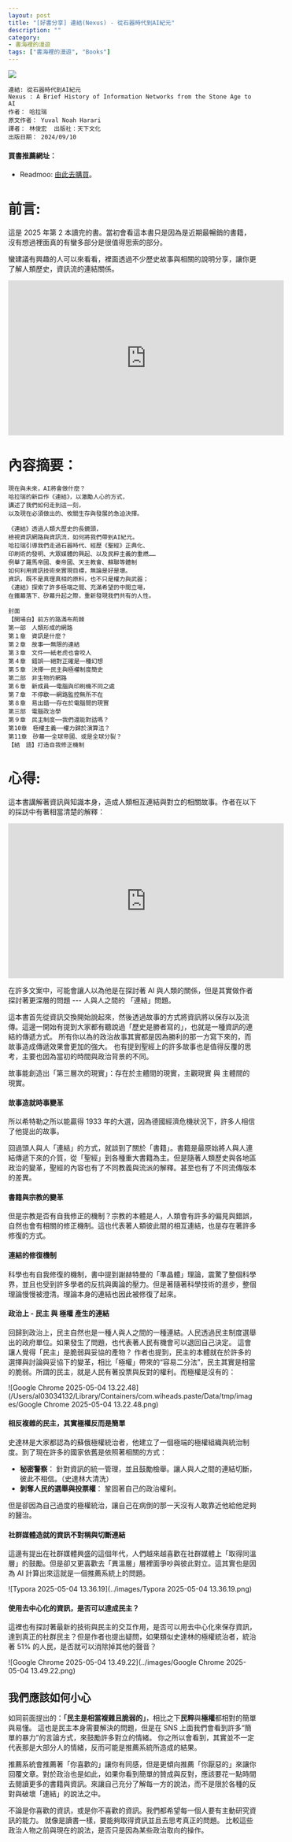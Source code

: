 ```yaml
---
layout: post
title: "[好書分享] 連結(Nexus) - 從石器時代到AI紀元"
description: ""
category: 
- 書海裡的漫遊
tags: ["書海裡的漫遊", "Books"]
---
```


<div><a href="https://moo.im/a/jlpqwG" title="連結"><img src="https://cdn.readmoo.com/cover/in/ndkepie_210x315.jpg?v=0" /></a></div>



```
連結: 從石器時代到AI紀元
Nexus : A Brief History of Information Networks from the Stone Age to AI
作者： 哈拉瑞  
原文作者： Yuval Noah Harari  
譯者： 林俊宏  出版社：天下文化 
出版日期： 2024/09/10 
```

#### 買書推薦網址：

- Readmoo: [由此去購買](https://moo.im/a/jlpqwG)。

# 前言:

這是 2025 年第 2 本讀完的書。當初會看這本書只是因為是近期最暢銷的書籍，沒有想過裡面真的有蠻多部分是很值得思索的部分。

蠻建議有興趣的人可以來看看，裡面透過不少歷史故事與相關的說明分享，讓你更了解人類歷史，資訊流的連結關係。



<iframe width="560" height="315" src="https://www.youtube.com/embed/YsLWeGDgO-8?si=ficY-BaCN75UI6_o" title="YouTube video player" frameborder="0" allow="accelerometer; autoplay; clipboard-write; encrypted-media; gyroscope; picture-in-picture; web-share" referrerpolicy="strict-origin-when-cross-origin" allowfullscreen></iframe>

# 內容摘要：

```
現在與未來，AI將會做什麼？
哈拉瑞的新巨作《連結》，以激勵人心的方式，
講述了我們如何走到這一刻，
以及現在必須做出的、攸關生存與發展的急迫決擇。
 
《連結》透過人類大歷史的長鏡頭，
檢視資訊網路與資訊流，如何將我們帶到AI紀元。
哈拉瑞引導我們走過石器時代、經歷《聖經》正典化、
印刷術的發明、大眾媒體的興起、以及民粹主義的重燃……
例舉了羅馬帝國、秦帝國、天主教會、蘇聯等體制
如何利用資訊技術來實現目標，無論是好是壞。
資訊，既不是真理真相的原料，也不只是權力與武器；
《連結》探索了許多極端之間、充滿希望的中間立場，
在鐵幕落下、矽幕升起之際，重新發現我們共有的人性。

封面
【開場白】前方的路滿布荊棘
第一部　人類形成的網路
第１章　資訊是什麼？
第２章　故事──無限的連結
第３章　文件──紙老虎也會咬人
第４章　錯誤──絕對正確是一種幻想
第５章　決擇──民主與極權制度簡史
第二部　非生物的網路
第６章　新成員──電腦與印刷機不同之處
第７章　不停歇──網路監控無所不在
第８章　易出錯──存在於電腦間的現實
第三部　電腦政治學
第９章　民主制度──我們還能對話嗎？
第10章　極權主義──權力歸於演算法？
第11章　矽幕──全球帝國、或是全球分裂？
【結　語】打造自我修正機制
```

# 心得:

這本書講解著資訊與知識本身，造成人類相互連結與對立的相關故事。作者在以下的採訪中有著相當清楚的解釋：

<iframe width="560" height="315" src="https://www.youtube.com/embed/WxpI0w0PkBM?si=W5Pg5PrKZZVFZ4mN" title="YouTube video player" frameborder="0" allow="accelerometer; autoplay; clipboard-write; encrypted-media; gyroscope; picture-in-picture; web-share" referrerpolicy="strict-origin-when-cross-origin" allowfullscreen></iframe>

在許多文案中，可能會讓人以為他是在探討著 AI 與人類的關係，但是其實做作者探討著更深層的問題 --- 人與人之間的 「連結」問題。

這本書首先從資訊交換開始說起來，然後透過故事的方式將資訊將以保存以及流傳。這邊一開始有提到大家都有聽說過「歷史是勝者寫的」，也就是一種資訊的連結的傳遞方式。 所有你以為的政治故事其實都是因為勝利的那一方寫下來的，而故事造成傳遞效果會更加的強大。 也有提到聖經上的許多故事也是值得反覆的思考，主要也因為當初的時間與政治背景的不同。

故事能創造出「第三層次的現實」：存在於主體間的現實，主觀現實 與 主體間的現實。

#### 故事造就時事變革

所以希特勒之所以能贏得 1933 年的大選，因為德國經濟危機狀況下，許多人相信了他提出的故事。

回過頭人與人「連結」的方式，就談到了關於「書籍」。書籍是最原始將人與人連結傳遞下來的介質，從「聖經」到各種重大書籍為主。但是隨著人類歷史與各地區政治的變革，聖經的內容也有了不同教義與流派的解釋。甚至也有了不同流傳版本的差異。

#### 書籍與宗教的變革

但是宗教是否有自我修正的機制？宗教的本體是人，人類會有許多的偏見與錯誤，自然也會有相關的修正機制。這也代表著人類彼此間的相互連結，也是存在著許多修復的方式。

#### 連結的修復機制

科學也有自我修復的機制，書中提到謝赫特曼的「準晶體」理論，震驚了整個科學界，並且也受到許多學者的反抗與輿論的壓力。但是著隨著科學技術的進步，整個理論慢慢被澄清。理論本身的連結也因此被修復了起來。

#### 政治上 - 民主 與 極權 產生的連結

回歸到政治上，民主自然也是一種人與人之間的一種連結。人民透過民主制度選舉出的政府單位。如果發生了問題，也代表著人民有機會可以退回自己決定。 這會讓人覺得「民主」是脆弱與妥協的產物？ 作者也提到，民主的本體就在於許多的選擇與討論與妥協下的變革，相比「極權」帶來的“容易二分法”，民主其實是相當的脆弱。所謂的民主，就是人民有著投票與反對的權利。而極權是沒有的：

![Google Chrome 2025-05-04 13.22.48](/Users/al03034132/Library/Containers/com.wiheads.paste/Data/tmp/images/Google Chrome 2025-05-04 13.22.48.png)

#### 相反複雜的民主，其實極權反而是簡單

史達林是大家都認為的蘇俄極權統治者，他建立了一個極端的極權組織與統治制度。到了現在許多的國家依舊是依照著相關的方式：

- **秘密警察**： 針對資訊的統一管理，並且鼓勵檢舉。讓人與人之間的連結切斷，彼此不相信。（史達林大清洗）
- **剝奪人民的選舉與投票權**： 鞏固著自己的政治權利。

但是卻因為自己過度的極權統治，讓自己在病倒的那一天沒有人敢靠近他給他足夠的醫治。



#### 社群媒體造就的資訊不對稱與切斷連結

這邊有提出在社群媒體興盛的這個年代，人們越來越喜歡在社群媒體上「取得同溫層」的鼓勵。但是卻又更喜歡去「異溫層」層裡面爭吵與彼此對立。這其實也是因為 AI 計算出來這就是一個推薦系統上的問題。

![Typora 2025-05-04 13.36.19](../images/Typora 2025-05-04 13.36.19.png)

#### 使用去中心化的資訊，是否可以達成民主？

這裡也有探討著最新的技術與民主的交互作用，是否可以用去中心化來保存資訊，達到真正的社群民主？但是作者也提出疑問，如果類似史達林的極權統治者，統治著 51% 的人民，是否就可以消除掉其他的聲音？

![Google Chrome 2025-05-04 13.49.22](../images/Google Chrome 2025-05-04 13.49.22.png)

## 我們應該如何小心

如同前面提出的：**「民主是相當複雜且脆弱的」**，相比之下**民粹**與**極權**都相對的簡單與易懂。 這也是民主本身需要解決的問題，但是在 SNS 上面我們會看到許多“簡單的暴力”的言論方式，來鼓勵許多對立的情緒。 你之所以會看到，其實並不一定代表那是大部分人的情緒，反而可能是推薦系統所造成的結果。

推薦系統會推薦著「你喜歡的」讓你有同感，但是更傾向推薦「你厭惡的」來讓你回覆文章。對於政治也是如此，如果你看到簡單的贊成與反對，應該要花一點時間去閱讀更多的書籍與資訊。來讓自己充分了解每一方的說法，而不是限於各種的反對與破壞「連結」的說法之中。

不論是你喜歡的資訊，或是你不喜歡的資訊。我們都希望每一個人要有主動研究資訊的能力。 就像是讀書一樣，要能夠取得資訊並且去思考真正的問題。 比較這些政治人物之前與現在的說法，是否只是因為某些政治取向的操作。







